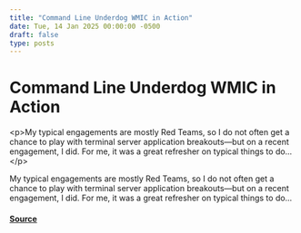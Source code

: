 ```yaml
---
title: "Command Line Underdog WMIC in Action"
date: Tue, 14 Jan 2025 00:00:00 -0500
draft: false
type: posts
---
```

# Command Line Underdog WMIC in Action





 &lt;p&gt;My typical engagements are mostly Red Teams, so I do not often get a chance to play with terminal server application breakouts—but on a recent engagement, I did. For me, it was a great refresher on typical things to do…&lt;/p&gt; 

<p>My typical engagements are mostly Red Teams, so I do not often get a chance to play with terminal server application breakouts—but on a recent engagement, I did. For me, it was a great refresher on typical things to do…</p>

#### [Source](https://trustedsec.com/blog/command-line-underdog-wmic-in-action)

